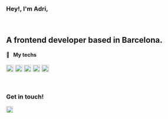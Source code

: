 ### Hey!, I'm Adri,

</br>

## A frontend developer based in Barcelona.

#### 🧡  &nbsp; My techs

<a name="learning-now"></a>
<span>
  <img src="https://img.shields.io/badge/JavaScript-525e5b?logo=javascript&logoColor=F7DF1E" alt="JavaScript logo" title="JavaScript" height="20" /> 
  <img src="https://img.shields.io/badge/TypeScript-525e5b?logo=typescript&logoColor=3178C6" alt="TypeScript logo" title="TypeScript" height="20" />
    <img src="https://img.shields.io/badge/CSS3-525e5b?logo=css3&logoColor=1572B6" alt="CSS3 logo" title="CSS3" height="20" />
  <img src="https://img.shields.io/badge/Sass-525e5b?logo=sass&logoColor=CC6699" alt="Sass logo" title="Sass" height="20" />
  <img src="https://img.shields.io/badge/HTML5-525e5b?logo=html5&logoColor=E34F26" alt="HTML5 logo" title="HTML5" height="20" />
</span>

</br>

### Get in touch!

<a href="https://www.linkedin.com/in/adrian.aguirre/"> 
  <img align="left" alt="Adri's LinkedIn" width="18px" src="https://raw.githubusercontent.com/peterthehan/peterthehan/master/assets/linkedin.svg" />
</a>
</br>
